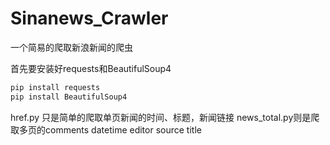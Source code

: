 # Sinanews_Crawler
一个简易的爬取新浪新闻的爬虫

首先要安装好requests和BeautifulSoup4

```python
pip install requests
pip install BeautifulSoup4
```

href.py 只是简单的爬取单页新闻的时间、标题，新闻链接
news_total.py则是爬取多页的comments	datetime	editor	source	title

